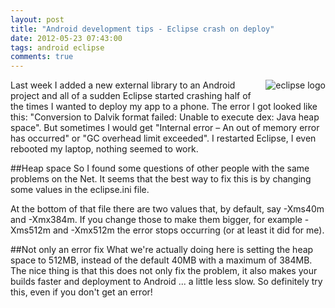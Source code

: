 ```yaml
---
layout: post
title: "Android development tips - Eclipse crash on deploy"
date: 2012-05-23 07:43:00
tags: android eclipse
comments: true
---
```

<img style="float: right; margin: 0 0 5px 10px" alt="eclipse logo" src="http://kevinpelgrims.com/blog/files/images/2012/05/eclipse.png" />
Last week I added a new external library to an Android project and all of a sudden Eclipse started crashing half of the times I wanted to deploy my app to a phone. The error I got looked like this: "Conversion to Dalvik format failed: Unable to execute dex: Java heap space". But sometimes I would get "Internal error – An out of memory error has occurred" or "GC overhead limit exceeded". I restarted Eclipse, I even rebooted my laptop, nothing seemed to work.

##Heap space
So I found some questions of other people with the same problems on the Net. It seems that the best way to fix this is by changing some values in the eclipse.ini file.

At the bottom of that file there are two values that, by default, say -Xms40m and -Xmx384m. If you change those to make them bigger, for example -Xms512m and -Xmx512m the error stops occurring (or at least it did for me).

##Not only an error fix
What we're actually doing here is setting the heap space to 512MB, instead of the default 40MB with a maximum of 384MB. The nice thing is that this does not only fix the problem, it also makes your builds faster and deployment to Android ... a little less slow. So definitely try this, even if you don't get an error!
